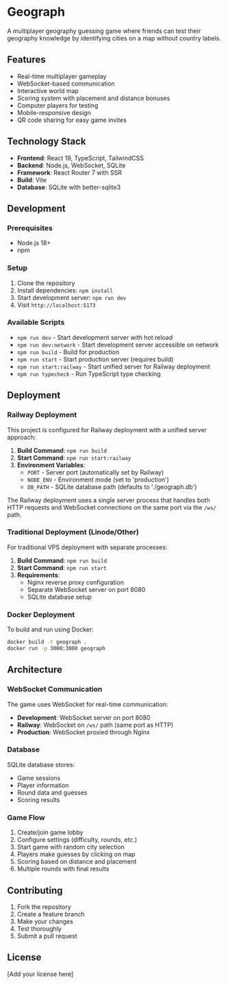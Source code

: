 # Geograph

A multiplayer geography guessing game where friends can test their geography knowledge by identifying cities on a map without country labels.

## Features

- Real-time multiplayer gameplay
- WebSocket-based communication
- Interactive world map
- Scoring system with placement and distance bonuses
- Computer players for testing
- Mobile-responsive design
- QR code sharing for easy game invites

## Technology Stack

- **Frontend**: React 19, TypeScript, TailwindCSS
- **Backend**: Node.js, WebSocket, SQLite
- **Framework**: React Router 7 with SSR
- **Build**: Vite
- **Database**: SQLite with better-sqlite3

## Development

### Prerequisites

- Node.js 18+
- npm

### Setup

1. Clone the repository
2. Install dependencies: `npm install`
3. Start development server: `npm run dev`
4. Visit `http://localhost:5173`

### Available Scripts

- `npm run dev` - Start development server with hot reload
- `npm run dev:network` - Start development server accessible on network
- `npm run build` - Build for production
- `npm run start` - Start production server (requires build)
- `npm run start:railway` - Start unified server for Railway deployment
- `npm run typecheck` - Run TypeScript type checking

## Deployment

### Railway Deployment

This project is configured for Railway deployment with a unified server approach:

1. **Build Command**: `npm run build`
2. **Start Command**: `npm run start:railway`
3. **Environment Variables**:
   - `PORT` - Server port (automatically set by Railway)
   - `NODE_ENV` - Environment mode (set to 'production')
   - `DB_PATH` - SQLite database path (defaults to './geograph.db')

The Railway deployment uses a single server process that handles both HTTP requests and WebSocket connections on the same port via the `/ws/` path.

### Traditional Deployment (Linode/Other)

For traditional VPS deployment with separate processes:

1. **Build Command**: `npm run build`
2. **Start Command**: `npm run start`
3. **Requirements**:
   - Nginx reverse proxy configuration
   - Separate WebSocket server on port 8080
   - SQLite database setup

### Docker Deployment

To build and run using Docker:

```bash
docker build -t geograph .
docker run -p 3000:3000 geograph
```

## Architecture

### WebSocket Communication

The game uses WebSocket for real-time communication:

- **Development**: WebSocket server on port 8080
- **Railway**: WebSocket on `/ws/` path (same port as HTTP)
- **Production**: WebSocket proxied through Nginx

### Database

SQLite database stores:

- Game sessions
- Player information
- Round data and guesses
- Scoring results

### Game Flow

1. Create/join game lobby
2. Configure settings (difficulty, rounds, etc.)
3. Start game with random city selection
4. Players make guesses by clicking on map
5. Scoring based on distance and placement
6. Multiple rounds with final results

## Contributing

1. Fork the repository
2. Create a feature branch
3. Make your changes
4. Test thoroughly
5. Submit a pull request

## License

[Add your license here]
